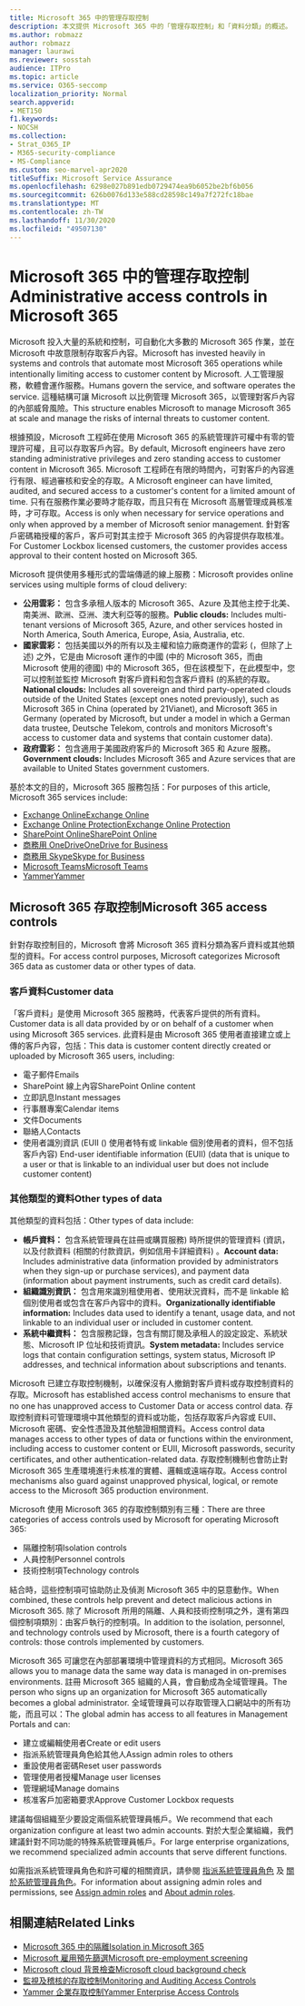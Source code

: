 ```yaml
---
title: Microsoft 365 中的管理存取控制
description: 本文提供 Microsoft 365 中的「管理存取控制」和「資料分類」的概述。
ms.author: robmazz
author: robmazz
manager: laurawi
ms.reviewer: sosstah
audience: ITPro
ms.topic: article
ms.service: O365-seccomp
localization_priority: Normal
search.appverid:
- MET150
f1.keywords:
- NOCSH
ms.collection:
- Strat_O365_IP
- M365-security-compliance
- MS-Compliance
ms.custom: seo-marvel-apr2020
titleSuffix: Microsoft Service Assurance
ms.openlocfilehash: 6298e027b891edb0729474ea9b6052be2bf6b056
ms.sourcegitcommit: 626b0076d133e588cd28598c149a7f272fc18bae
ms.translationtype: MT
ms.contentlocale: zh-TW
ms.lasthandoff: 11/30/2020
ms.locfileid: "49507130"
---
```

# <a name="administrative-access-controls-in-microsoft-365"></a><span data-ttu-id="7ac86-103">Microsoft 365 中的管理存取控制</span><span class="sxs-lookup"><span data-stu-id="7ac86-103">Administrative access controls in Microsoft 365</span></span> 

<span data-ttu-id="7ac86-104">Microsoft 投入大量的系統和控制，可自動化大多數的 Microsoft 365 作業，並在 Microsoft 中故意限制存取客戶內容。</span><span class="sxs-lookup"><span data-stu-id="7ac86-104">Microsoft has invested heavily in systems and controls that automate most Microsoft 365 operations while intentionally limiting access to customer content by Microsoft.</span></span> <span data-ttu-id="7ac86-105">人工管理服務，軟體會運作服務。</span><span class="sxs-lookup"><span data-stu-id="7ac86-105">Humans govern the service, and software operates the service.</span></span> <span data-ttu-id="7ac86-106">這種結構可讓 Microsoft 以比例管理 Microsoft 365，以管理對客戶內容的內部威脅風險。</span><span class="sxs-lookup"><span data-stu-id="7ac86-106">This structure enables Microsoft to manage Microsoft 365 at scale and manage the risks of internal threats to customer content.</span></span>

<span data-ttu-id="7ac86-107">根據預設，Microsoft 工程師在使用 Microsoft 365 的系統管理許可權中有零的管理許可權，且可以存取客戶內容。</span><span class="sxs-lookup"><span data-stu-id="7ac86-107">By default, Microsoft engineers have zero standing administrative privileges and zero standing access to customer content in Microsoft 365.</span></span> <span data-ttu-id="7ac86-108">Microsoft 工程師在有限的時間內，可對客戶的內容進行有限、經過審核和安全的存取。</span><span class="sxs-lookup"><span data-stu-id="7ac86-108">A Microsoft engineer can have limited, audited, and secured access to a customer's content for a limited amount of time.</span></span> <span data-ttu-id="7ac86-109">只有在服務作業必要時才能存取，而且只有在 Microsoft 高層管理成員核准時，才可存取。</span><span class="sxs-lookup"><span data-stu-id="7ac86-109">Access is only when necessary for service operations and only when approved by a member of Microsoft senior management.</span></span> <span data-ttu-id="7ac86-110">針對客戶密碼箱授權的客戶，客戶可對其主控于 Microsoft 365 的內容提供存取核准。</span><span class="sxs-lookup"><span data-stu-id="7ac86-110">For Customer Lockbox licensed customers, the customer provides access approval to their content hosted on Microsoft 365.</span></span>

<span data-ttu-id="7ac86-111">Microsoft 提供使用多種形式的雲端傳遞的線上服務：</span><span class="sxs-lookup"><span data-stu-id="7ac86-111">Microsoft provides online services using multiple forms of cloud delivery:</span></span>

- <span data-ttu-id="7ac86-112">**公用雲彩：** 包含多承租人版本的 Microsoft 365、Azure 及其他主控于北美、南美洲、歐洲、亞洲、澳大利亞等的服務。</span><span class="sxs-lookup"><span data-stu-id="7ac86-112">**Public clouds:** Includes multi-tenant versions of Microsoft 365, Azure, and other services hosted in North America, South America, Europe, Asia, Australia, etc.</span></span>
- <span data-ttu-id="7ac86-113">**國家雲彩：** 包括美國以外的所有以及主權和協力廠商運作的雲彩 (，但除了上述) 之外，它是由 Microsoft 運作的中國 (中的 Microsoft 365，而由 Microsoft 使用的德國) 中的 Microsoft 365，但在該模型下，在此模型中，您可以控制並監控 Microsoft 對客戶資料和包含客戶資料 (的系統的存取。</span><span class="sxs-lookup"><span data-stu-id="7ac86-113">**National clouds:** Includes all sovereign and third party-operated clouds outside of the United States (except ones noted previously), such as Microsoft 365 in China (operated by 21Vianet), and Microsoft 365 in Germany (operated by Microsoft, but under a model in which a German data trustee, Deutsche Telekom, controls and monitors Microsoft's access to customer data and systems that contain customer data).</span></span>
- <span data-ttu-id="7ac86-114">**政府雲彩：** 包含適用于美國政府客戶的 Microsoft 365 和 Azure 服務。</span><span class="sxs-lookup"><span data-stu-id="7ac86-114">**Government clouds:** Includes Microsoft 365 and Azure services that are available to United States government customers.</span></span>

<span data-ttu-id="7ac86-115">基於本文的目的，Microsoft 365 服務包括：</span><span class="sxs-lookup"><span data-stu-id="7ac86-115">For purposes of this article, Microsoft 365 services include:</span></span>

- [<span data-ttu-id="7ac86-116">Exchange Online</span><span class="sxs-lookup"><span data-stu-id="7ac86-116">Exchange Online</span></span>](https://docs.microsoft.com/Exchange/exchange-online)
- [<span data-ttu-id="7ac86-117">Exchange Online Protection</span><span class="sxs-lookup"><span data-stu-id="7ac86-117">Exchange Online Protection</span></span>](https://docs.microsoft.com/Office365/SecurityCompliance/eop/exchange-online-protection-overview)
- [<span data-ttu-id="7ac86-118">SharePoint Online</span><span class="sxs-lookup"><span data-stu-id="7ac86-118">SharePoint Online</span></span>](https://docs.microsoft.com/sharepoint/sharepoint-online)
- [<span data-ttu-id="7ac86-119">商務用 OneDrive</span><span class="sxs-lookup"><span data-stu-id="7ac86-119">OneDrive for Business</span></span>](https://docs.microsoft.com/OneDrive/onedrive)
- [<span data-ttu-id="7ac86-120">商務用 Skype</span><span class="sxs-lookup"><span data-stu-id="7ac86-120">Skype for Business</span></span>](https://docs.microsoft.com/SkypeForBusiness/skype-for-business-online)
- [<span data-ttu-id="7ac86-121">Microsoft Teams</span><span class="sxs-lookup"><span data-stu-id="7ac86-121">Microsoft Teams</span></span>](https://docs.microsoft.com/MicrosoftTeams/Teams-overview)
- [<span data-ttu-id="7ac86-122">Yammer</span><span class="sxs-lookup"><span data-stu-id="7ac86-122">Yammer</span></span>](https://docs.microsoft.com/yammer/yammer-landing-page)

## <a name="microsoft-365-access-controls"></a><span data-ttu-id="7ac86-123">Microsoft 365 存取控制</span><span class="sxs-lookup"><span data-stu-id="7ac86-123">Microsoft 365 access controls</span></span>

<span data-ttu-id="7ac86-124">針對存取控制目的，Microsoft 會將 Microsoft 365 資料分類為客戶資料或其他類型的資料。</span><span class="sxs-lookup"><span data-stu-id="7ac86-124">For access control purposes, Microsoft categorizes Microsoft 365 data as customer data or other types of data.</span></span>

### <a name="customer-data"></a><span data-ttu-id="7ac86-125">客戶資料</span><span class="sxs-lookup"><span data-stu-id="7ac86-125">Customer data</span></span>

<span data-ttu-id="7ac86-126">「客戶資料」是使用 Microsoft 365 服務時，代表客戶提供的所有資料。</span><span class="sxs-lookup"><span data-stu-id="7ac86-126">Customer data is all data provided by or on behalf of a customer when using Microsoft 365 services.</span></span> <span data-ttu-id="7ac86-127">此資料是由 Microsoft 365 使用者直接建立或上傳的客戶內容，包括：</span><span class="sxs-lookup"><span data-stu-id="7ac86-127">This data is customer content directly created or uploaded by Microsoft 365 users, including:</span></span>

- <span data-ttu-id="7ac86-128">電子郵件</span><span class="sxs-lookup"><span data-stu-id="7ac86-128">Emails</span></span>
- <span data-ttu-id="7ac86-129">SharePoint 線上內容</span><span class="sxs-lookup"><span data-stu-id="7ac86-129">SharePoint Online content</span></span>
- <span data-ttu-id="7ac86-130">立即訊息</span><span class="sxs-lookup"><span data-stu-id="7ac86-130">Instant messages</span></span>
- <span data-ttu-id="7ac86-131">行事曆專案</span><span class="sxs-lookup"><span data-stu-id="7ac86-131">Calendar items</span></span>
- <span data-ttu-id="7ac86-132">文件</span><span class="sxs-lookup"><span data-stu-id="7ac86-132">Documents</span></span>
- <span data-ttu-id="7ac86-133">聯絡人</span><span class="sxs-lookup"><span data-stu-id="7ac86-133">Contacts</span></span>
- <span data-ttu-id="7ac86-134">使用者識別資訊 (EUII () 使用者特有或 linkable 個別使用者的資料，但不包括客戶內容) </span><span class="sxs-lookup"><span data-stu-id="7ac86-134">End-user identifiable information (EUII) (data that is unique to a user or that is linkable to an individual user but does not include customer content)</span></span>

### <a name="other-types-of-data"></a><span data-ttu-id="7ac86-135">其他類型的資料</span><span class="sxs-lookup"><span data-stu-id="7ac86-135">Other types of data</span></span>

<span data-ttu-id="7ac86-136">其他類型的資料包括：</span><span class="sxs-lookup"><span data-stu-id="7ac86-136">Other types of data include:</span></span>

- <span data-ttu-id="7ac86-137">**帳戶資料：** 包含系統管理員在註冊或購買服務) 時所提供的管理資料 (資訊，以及付款資料 (相關的付款資訊，例如信用卡詳細資料) 。</span><span class="sxs-lookup"><span data-stu-id="7ac86-137">**Account data:** Includes administrative data (information provided by administrators when they sign-up or purchase services), and payment data (information about payment instruments, such as credit card details).</span></span>
- <span data-ttu-id="7ac86-138">**組織識別資訊：** 包含用來識別租使用者、使用狀況資料，而不是 linkable 給個別使用者或包含在客戶內容中的資料。</span><span class="sxs-lookup"><span data-stu-id="7ac86-138">**Organizationally identifiable information:** Includes data used to identify a tenant, usage data, and not linkable to an individual user or included in customer content.</span></span>
- <span data-ttu-id="7ac86-139">**系統中繼資料：** 包含服務記錄，包含有關訂閱及承租人的設定設定、系統狀態、Microsoft IP 位址和技術資訊。</span><span class="sxs-lookup"><span data-stu-id="7ac86-139">**System metadata:** Includes service logs that contain configuration settings, system status, Microsoft IP addresses, and technical information about subscriptions and tenants.</span></span>

<span data-ttu-id="7ac86-140">Microsoft 已建立存取控制機制，以確保沒有人撤銷對客戶資料或存取控制資料的存取。</span><span class="sxs-lookup"><span data-stu-id="7ac86-140">Microsoft has established access control mechanisms to ensure that no one has unapproved access to Customer Data or access control data.</span></span> <span data-ttu-id="7ac86-141">存取控制資料可管理環境中其他類型的資料或功能，包括存取客戶內容或 EUII、Microsoft 密碼、安全性憑證及其他驗證相關資料。</span><span class="sxs-lookup"><span data-stu-id="7ac86-141">Access control data manages access to other types of data or functions within the environment, including access to customer content or EUII, Microsoft passwords, security certificates, and other authentication-related data.</span></span> <span data-ttu-id="7ac86-142">存取控制機制也會防止對 Microsoft 365 生產環境進行未核准的實體、邏輯或遠端存取。</span><span class="sxs-lookup"><span data-stu-id="7ac86-142">Access control mechanisms also guard against unapproved physical, logical, or remote access to the Microsoft 365 production environment.</span></span>

<span data-ttu-id="7ac86-143">Microsoft 使用 Microsoft 365 的存取控制類別有三種：</span><span class="sxs-lookup"><span data-stu-id="7ac86-143">There are three categories of access controls used by Microsoft for operating Microsoft 365:</span></span>

- <span data-ttu-id="7ac86-144">隔離控制項</span><span class="sxs-lookup"><span data-stu-id="7ac86-144">Isolation controls</span></span>
- <span data-ttu-id="7ac86-145">人員控制</span><span class="sxs-lookup"><span data-stu-id="7ac86-145">Personnel controls</span></span>
- <span data-ttu-id="7ac86-146">技術控制項</span><span class="sxs-lookup"><span data-stu-id="7ac86-146">Technology controls</span></span>

<span data-ttu-id="7ac86-147">結合時，這些控制項可協助防止及偵測 Microsoft 365 中的惡意動作。</span><span class="sxs-lookup"><span data-stu-id="7ac86-147">When combined, these controls help prevent and detect malicious actions in Microsoft 365.</span></span> <span data-ttu-id="7ac86-148">除了 Microsoft 所用的隔離、人員和技術控制項之外，還有第四個控制項類別：由客戶執行的控制項。</span><span class="sxs-lookup"><span data-stu-id="7ac86-148">In addition to the isolation, personnel, and technology controls used by Microsoft, there is a fourth category of controls: those controls implemented by customers.</span></span>

<span data-ttu-id="7ac86-149">Microsoft 365 可讓您在內部部署環境中管理資料的方式相同。</span><span class="sxs-lookup"><span data-stu-id="7ac86-149">Microsoft 365 allows you to manage data the same way data is managed in on-premises environments.</span></span> <span data-ttu-id="7ac86-150">註冊 Microsoft 365 組織的人員，會自動成為全域管理員。</span><span class="sxs-lookup"><span data-stu-id="7ac86-150">The person who signs up an organization for Microsoft 365 automatically becomes a global administrator.</span></span> <span data-ttu-id="7ac86-151">全域管理員可以存取管理入口網站中的所有功能，而且可以：</span><span class="sxs-lookup"><span data-stu-id="7ac86-151">The global admin has access to all features in Management Portals and can:</span></span>

- <span data-ttu-id="7ac86-152">建立或編輯使用者</span><span class="sxs-lookup"><span data-stu-id="7ac86-152">Create or edit users</span></span>
- <span data-ttu-id="7ac86-153">指派系統管理員角色給其他人</span><span class="sxs-lookup"><span data-stu-id="7ac86-153">Assign admin roles to others</span></span>
- <span data-ttu-id="7ac86-154">重設使用者密碼</span><span class="sxs-lookup"><span data-stu-id="7ac86-154">Reset user passwords</span></span>
- <span data-ttu-id="7ac86-155">管理使用者授權</span><span class="sxs-lookup"><span data-stu-id="7ac86-155">Manage user licenses</span></span>
- <span data-ttu-id="7ac86-156">管理網域</span><span class="sxs-lookup"><span data-stu-id="7ac86-156">Manage domains</span></span>
- <span data-ttu-id="7ac86-157">核准客戶加密箱要求</span><span class="sxs-lookup"><span data-stu-id="7ac86-157">Approve Customer Lockbox requests</span></span>

<span data-ttu-id="7ac86-158">建議每個組織至少要設定兩個系統管理員帳戶。</span><span class="sxs-lookup"><span data-stu-id="7ac86-158">We recommend that each organization configure at least two admin accounts.</span></span> <span data-ttu-id="7ac86-159">對於大型企業組織，我們建議針對不同功能的特殊系統管理員帳戶。</span><span class="sxs-lookup"><span data-stu-id="7ac86-159">For large enterprise organizations, we recommend specialized admin accounts that serve different functions.</span></span>

<span data-ttu-id="7ac86-160">如需指派系統管理員角色和許可權的相關資訊，請參閱 [指派系統管理員角色](https://docs.microsoft.com/microsoft-365/admin/add-users/assign-admin-roles) 及 [關於系統管理員角色](https://docs.microsoft.com/microsoft-365/admin/add-users/about-admin-roles)。</span><span class="sxs-lookup"><span data-stu-id="7ac86-160">For information about assigning admin roles and permissions, see [Assign admin roles](https://docs.microsoft.com/microsoft-365/admin/add-users/assign-admin-roles) and [About admin roles](https://docs.microsoft.com/microsoft-365/admin/add-users/about-admin-roles).</span></span>

## <a name="related-links"></a><span data-ttu-id="7ac86-161">相關連結</span><span class="sxs-lookup"><span data-stu-id="7ac86-161">Related Links</span></span>

- [<span data-ttu-id="7ac86-162">Microsoft 365 中的隔離</span><span class="sxs-lookup"><span data-stu-id="7ac86-162">Isolation in Microsoft 365</span></span>](assurance-isolation-in-microsoft-365.md)
- [<span data-ttu-id="7ac86-163">Microsoft 雇用預先篩選</span><span class="sxs-lookup"><span data-stu-id="7ac86-163">Microsoft pre-employment screening</span></span>](assurance-pre-employment-screening.md)
- [<span data-ttu-id="7ac86-164">Microsoft cloud 背景檢查</span><span class="sxs-lookup"><span data-stu-id="7ac86-164">Microsoft cloud background check</span></span>](assurance-cloud-background-check.md)
- [<span data-ttu-id="7ac86-165">監視及稽核的存取控制</span><span class="sxs-lookup"><span data-stu-id="7ac86-165">Monitoring and Auditing Access Controls</span></span>](assurance-monitoring-and-auditing-access-controls.md)
- [<span data-ttu-id="7ac86-166">Yammer 企業存取控制</span><span class="sxs-lookup"><span data-stu-id="7ac86-166">Yammer Enterprise Access Controls</span></span>](assurance-yammer-enterprise-access-controls.md)
